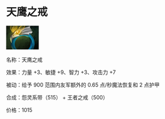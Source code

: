 # 天鹰之戒






![](src/icon/mjz_ring_of_aquila_active.png)

名称：天鹰之戒

效果：力量 +3、敏捷 +9、智力 +3、攻击力 +7

被动：给予 900 范围内友军额外的 0.65 点/秒魔法恢复和 2 点护甲

合成：怨灵系带（515） + 王者之戒（500）

价格：1015



